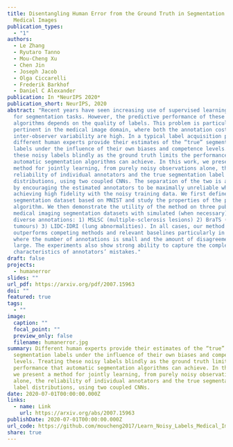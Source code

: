 ```yaml
---
title: Disentangling Human Error from the Ground Truth in Segmentation of
  Medical Images
publication_types:
  - "1"
authors:
  - Le Zhang
  - Ryutaro Tanno
  - Mou-Cheng Xu
  - Chen Jin
  - Joseph Jacob
  - Olga Ciccarelli
  - Frederik Barkhof
  - Daniel C Alexander
publication: In *NeurIPS 2020*
publication_short: NeurIPS, 2020
abstract: "Recent years have seen increasing use of supervised learning methods
  for segmentation tasks. However, the predictive performance of these
  algorithms depends on the quality of labels. This problem is particularly
  pertinent in the medical image domain, where both the annotation cost and
  inter-observer variability are high. In a typical label acquisition process,
  different human experts provide their estimates of the “true” segmentation
  labels under the influence of their own biases and competence levels. Treating
  these noisy labels blindly as the ground truth limits the performance that
  automatic segmentation algorithms can achieve. In this work, we present a
  method for jointly learning, from purely noisy observations alone, the
  reliability of individual annotators and the true segmentation label
  distributions, using two coupled CNNs. The separation of the two is achieved
  by encouraging the estimated annotators to be maximally unreliable while
  achieving high fidelity with the noisy training data. We first define a toy
  segmentation dataset based on MNIST and study the properties of the proposed
  algorithm. We then demonstrate the utility of the method on three public
  medical imaging segmentation datasets with simulated (when necessary) and real
  diverse annotations: 1) MSLSC (multiple-sclerosis lesions) 2) BraTS (brain
  tumours) 3) LIDC-IDRI (lung abnormalities). In all cases, our method
  outperforms competing methods and relevant baselines particularly in cases
  where the number of annotations is small and the amount of disagreement is
  large. The experiments also show strong ability to capture the complex spatial
  characteristics of annotators’ mistakes."
draft: false
projects:
  - humanerror
slides: ""
url_pdf: https://arxiv.org/pdf/2007.15963
doi: ""
featured: true
tags:
  - ""
image:
  caption: ""
  focal_point: ""
  preview_only: false
  filename: humanerror.jpg
summary: Different human experts provide their estimates of the “true”
  segmentation labels under the influence of their own biases and competence
  levels. Treating these noisy labels blindly as the ground truth limits the
  performance that automatic segmentation algorithms can achieve. In this work,
  we present a method for jointly learning, from purely noisy observations
  alone, the reliability of individual annotators and the true segmentation
  label distributions, using two coupled CNNs.
date: 2020-07-01T00:00:00.000Z
links:
  - name: Link
    url: https://arxiv.org/abs/2007.15963
publishDate: 2020-07-01T00:00:00.000Z
url_code: https://github.com/moucheng2017/Learn_Noisy_Labels_Medical_Images
share: true
---
```


<!-- {{% callout note %}}
Click the *Cite* button above to demo the feature to enable visitors to import publication metadata into their reference management software.
{{% /callout %}}

{{% callout note %}}
Create your slides in Markdown - click the *Slides* button to check out the example.
{{% /callout %}} -->

<!-- Supplementary notes can be added here, including [code, math, and images](https://wowchemy.com/docs/writing-markdown-latex/). -->
